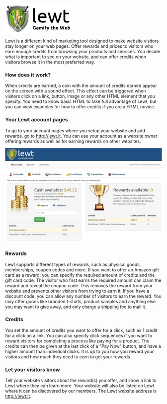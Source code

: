 ![Gamify your website - Offer rewards and prices to loyal visitors and keep them coming back for more.](public/images/lewt_logo.png "Gamify your website - Offer rewards and prices to loyal visitors and keep them coming back for more.")

Lewt is a different kind of marketing tool designed to make website visitors stay longer on your web pages. Offer rewards and prices to visitors who earn enough credits from browsing your products and services. You decide what is important to see on your website, and can offer credits when visitors browse it in the most preferred way. 

### How does it work?

When credits are earned, a coin with the amount of credits earned appear on the screen with a sound effect. This effect can be triggered when visitors click on a link, button, image or any other HTML element that you specify. You need to know basic HTML to take full advantage of Lewt, but you can view examples for how to offer credits if you are a HTML novice.

### Your Lewt account pages

To go to your account pages where you setup your website and add rewards, go to http://lewt.it. You can use your account as a website owner offering rewards as well as for earning rewards on other websites.

![Account pages](public/images/lewt_account.jpg "Account pages")

### Rewards

Lewt supports different types of rewards, such as physical goods, memberships, coupon codes and more. If you want to offer an Amazon gift card as a reward, you can specify the required amount of credits and the gift card code. The visitor who first earns the required amount can claim the reward and reveal the coupon code. This removes the reward from your website and prevents other visitors from trying to earn it. If you have a discount code, you can allow any number of visitors to earn the reward. You may offer goods like branded t-shirts, product samples and anything else you may want to give away, and only charge a shipping fee to mail it.

### Credits

You set the amount of credits you want to offer for a click, such as 1 credit for a click on a link. You can also specify click sequences if you want to reward visitors for completing a process like paying for a product. The credits can then be given at the last click of a "Pay Now" button, and have a higher amount than individual clicks. It is up to you how you reward your visitors and how much they need to earn to get your rewards.

### Let your visitors know

Tell your website visitors about the reward(s) you offer, and show a link to Lewt where they can learn more. Your website will also be listed on Lewt where it can be discovered by our members. The Lewt website address is http://lewt.it.
